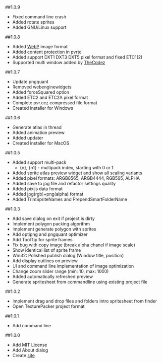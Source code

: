 ##1.0.9
* Fixed command line crash
* Added rotate sprites
* Added GNU/Linux support

##1.0.8
* Added [WebP](https://developers.google.com/speed/webp/) image format
* Added content protection in pvrtc
* Added support DXT1 DXT3 DXT5 pixel format and fixed ETC1(2)
* Supported multi window added by [TheCodez](https://github.com/TheCodez)

##1.0.7
* Update pngquant
* Removed webenginewidgets
* Added forceSquared option
* Added ETC2 and ETC2A pixel format
* Complete pvr.ccz compressed file format
* Created installer for Windows

##1.0.6
* Generate atlas in thread
* Added animation preview
* Added updater
* Created installer for MacOS

##1.0.5
* Added support multi-pack
	* {n}, {n1} - multipack index, starting with 0 or 1
* Added sprite atlas preview widget and show all scaling variants
* Added pixel formats: ARGB8565, ARGB4444, RGB565, ALPHA
* Added save to jpg file and refactor settings quality
* Added pixijs data format
* Added jpg(rgb)+png(alpha) format
* Added TrimSpriteNames and PrependSmartFolderName

##1.0.3
* Add save dialog on exit if project is dirty
* Implement polygon packing algorithm
* Implement generate polygon with sprites
* Add optipng and pngquant optimizer
* Add ToolTip for sprite frames
* Fix bug with copy image (break alpha chanel if image scale)
* Show identical list of sprite frame
* Win32: Polished publish dialog (Window title, position)
* Add display outlines on preview
* UI and command line implementation of image optimization
* Change zoom slider range (min: 10, max: 1000)
* Added automatically refreshed preview
* Generate spritesheet from commandline using existing project file

##1.0.2
* Implement drag and drop files and folders intro spritesheet from finder
* Open TexturePacker project format

##1.0.1
* Add command line

##1.0.0
* Add MIT License
* Add About dialog
* Create [site](http://amakaseev.github.io/sprite-sheet-packer)